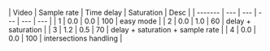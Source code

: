 | Video | Sample rate | Time delay | Saturation | Desc |
| ------- | --- | --- | --- | --- | --- |
| 1 | 0.0 | 0.0 | 100 | easy mode |
| 2 | 0.0 | 1.0 | 60  | delay + saturation |
| 3 | 1.2 | 0.5 | 70  | delay + saturation + sample rate |
| 4 | 0.0 | 0.0 | 100 | intersections handling |
